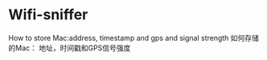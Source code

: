 # Wifi-sniffer
How to store Mac:address, timestamp and gps and signal strength
如何存储的Mac：
地址，时间戳和GPS信号强度

